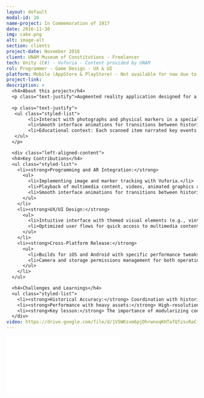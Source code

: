 ```yaml
---
layout: default
modal-id: 16
name-project: In Commemoration of 1917
date: 2016-11-30
img: cake.png
alt: image-alt
section: clients
project-date: November 2016
client: UNAM Museum of Constitutions - Freelancer
tech: Unity (C#) - Vuforia - Content provided by UNAM
rol: Programmer - Game Design - UX & UI
platform: Mobile (AppStore & PlayStore) - Not available for now due to contract with the owner
project-link:
description: >
  <h4>About this project</h4>
  <p class="text-justify">Augmented reality application designed for a commemorative exhibition for the anniversary of the Mexican Constitution of 1917. The experience allowed:</p>
  
  <p class="text-justify">
   <ul class="styled-list">
        <li>Interact with photographs and physical markers in a specialized gallery.</li>
        <li>Smooth interface animations for transitions between historical content.</li>
        <li>Educational context: Each scanned item narrated key events from the Constitutionalist era.</li>
   </ul>
  </p>

  <div class="left-aligned-content">
  <h4>Key Contributions</h4>
  <ul class="styled-list">
    <li><strong>Programming and AR Integration:</strong>
      <ul>
        <li>Implementing image and marker tracking with Vuforia.</li>
        <li>Playback of multimedia content, videos, animated graphics and high-resolution viewing.</li>
        <li>Smooth interface animations for transitions between historical content.</li>
      </ul>
    </li>
    <li><strong>UX/UI Design:</strong>
      <ul>
        <li>Intuitive interface with themed visual elements (e.g., vintage style inspired by historical documents).</li>
        <li>Optimized user flows for quick access to multimedia content.</li>
      </ul>
    </li>
    <li><strong>Cross-Platform Release:</strong>
      <ul>
        <li>Builds for iOS and Android with specific performance tweaks.</li>
        <li>Camera and storage permissions management for both operating systems.</li>
      </ul>
    </li>
  </ul>

  <h4>Challenges and Learnings</h4>
  <ul class="styled-list">
    <li><strong>Historical Accuracy:</strong> Coordination with historians to ensure content accuracy.</li>
    <li><strong>Performance with heavy assets:</strong> High-resolution videos and complex graphics without compromising the AR experience.</li>
    <li><strong>Key lesson:</strong> The importance of modularizing code for future content updates and assets optimization.</li>
  </div>
video: https://drive.google.com/file/d/1V5WKzxm6pjDhrwnoqKHTafQfzsvRaC-K/preview
---
```


<div class="embed-responsive" style="background: url('img/portfolio/{{ post.img }}') center/cover;">
  <iframe 
    src="{{ page.video }}" 
    frameborder="0"
    allow="accelerometer; autoplay; clipboard-write; encrypted-media; gyroscope; picture-in-picture" 
    allowfullscreen
    class="w-full h-full">
  </iframe>
</div>
